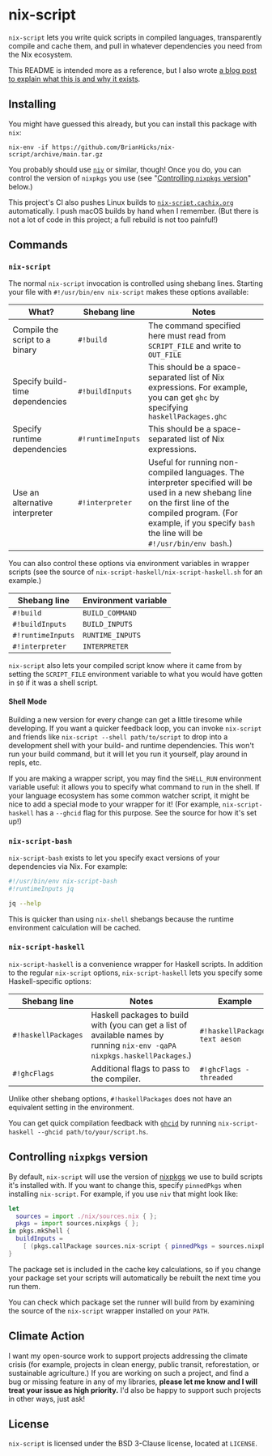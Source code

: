 # nix-script

`nix-script` lets you write quick scripts in compiled languages, transparently compile and cache them, and pull in whatever dependencies you need from the Nix ecosystem.

This README is intended more as a reference, but I also wrote  [a blog post to explain what this is and why it exists](https://bytes.zone/posts/nix-script/).

## Installing

You might have guessed this already, but you can install this package with `nix`:

```
nix-env -if https://github.com/BrianHicks/nix-script/archive/main.tar.gz
```

You probably should use [`niv`](https://github.com/nmattia/niv) or similar, though!
Once you do, you can control the version of `nixpkgs` you use (see "[Controlling `nixpkgs` version](#controlling-nixpkgs-version)" below.)

This project's CI also pushes Linux builds to [`nix-script.cachix.org`](https://app.cachix.org/cache/nix-script) automatically.
I push macOS builds by hand when I remember.
(But there is not a lot of code in this project; a full rebuild is not too painful!)

## Commands

### `nix-script`

The normal `nix-script` invocation is controlled using shebang lines.
Starting your file with `#!/usr/bin/env nix-script` makes these options available:

| What?                           | Shebang line      | Notes                                                                                                                                                                                                                           |
|---------------------------------|-------------------|---------------------------------------------------------------------------------------------------------------------------------------------------------------------------------------------------------------------------------|
| Compile the script to a binary  | `#!build`         | The command specified here must read from `SCRIPT_FILE` and write to `OUT_FILE`                                                                                                                                                 |
| Specify build-time dependencies | `#!buildInputs`   | This should be a space-separated list of Nix expressions. For example, you can get `ghc` by specifying `haskellPackages.ghc`                                                                                                    |
| Specify runtime dependencies    | `#!runtimeInputs` | This should be a space-separated list of Nix expressions.                                                                                                                                                                       |
| Use an alternative interpreter  | `#!interpreter`   | Useful for running non-compiled languages. The interpreter specified will be used in a new shebang line on the first line of the compiled program. (For example, if you specify `bash` the line will be `#!/usr/bin/env bash`.) |

You can also control these options via environment variables in wrapper scripts (see the source of `nix-script-haskell/nix-script-haskell.sh` for an example.)

| Shebang line      | Environment variable |
|-------------------|----------------------|
| `#!build`         | `BUILD_COMMAND`      |
| `#!buildInputs`   | `BUILD_INPUTS`       |
| `#!runtimeInputs` | `RUNTIME_INPUTS`     |
| `#!interpreter`   | `INTERPRETER`        |

`nix-script` also lets your compiled script know where it came from by setting the `SCRIPT_FILE` environment variable to what you would have gotten in `$0` if it was a shell script.

#### Shell Mode

Building a new version for every change can get a little tiresome while developing.
If you want a quicker feedback loop, you can invoke `nix-script` and friends like `nix-script --shell path/to/script` to drop into a development shell with your build- and runtime dependencies.
This won't run your build command, but it will let you run it yourself, play around in repls, etc.

If you are making a wrapper script, you may find the `SHELL_RUN` environment variable useful: it allows you to specify what command to run in the shell.
If your language ecosystem has some common watcher script, it might be nice to add a special mode to your wrapper for it!
(For example, `nix-script-haskell` has a `--ghcid` flag for this purpose.
See the source for how it's set up!)

### `nix-script-bash`

`nix-script-bash` exists to let you specify exact versions of your dependencies via Nix.
For example:

```bash
#!/usr/bin/env nix-script-bash
#!runtimeInputs jq

jq --help
```

This is quicker than using `nix-shell` shebangs because the runtime environment calculation will be cached.

### `nix-script-haskell`

`nix-script-haskell` is a convenience wrapper for Haskell scripts.
In addition to the regular `nix-script` options, `nix-script-haskell` lets you specify some Haskell-specific options:

| Shebang line        | Notes                                                                                                                      | Example                        |
|---------------------|----------------------------------------------------------------------------------------------------------------------------|--------------------------------|
| `#!haskellPackages` | Haskell packages to build with (you can get a list of available names by running `nix-env -qaPA nixpkgs.haskellPackages`.) | `#!haskellPackages text aeson` |
| `#!ghcFlags`        | Additional flags to pass to the compiler.                                                                                  | `#!ghcFlags -threaded`         |

Unlike other shebang options, `#!haskellPackages` does not have an equivalent setting in the environment.

You can get quick compilation feedback with [`ghcid`](https://github.com/ndmitchell/ghcid) by running `nix-script-haskell --ghcid path/to/your/script.hs`.

## Controlling `nixpkgs` version

By default, `nix-script` will use the version of [nixpkgs](https://github.com/nixos/nixpkgs) we use to build scripts it's installed with.
If you want to change this, specify `pinnedPkgs` when installing `nix-script`.
For example, if you use `niv` that might look like:

```nix
let
  sources = import ./nix/sources.nix { };
  pkgs = import sources.nixpkgs { };
in pkgs.mkShell {
  buildInputs =
    [ (pkgs.callPackage sources.nix-script { pinnedPkgs = sources.nixpkgs; }) ];
}
```

The package set is included in the cache key calculations, so if you change your package set your scripts will automatically be rebuilt the next time you run them.

You can check which package set the runner will build from by examining the source of the `nix-script` wrapper installed on your `PATH`.

## Climate Action

I want my open-source work to support projects addressing the climate crisis (for example, projects in clean energy, public transit, reforestation, or sustainable agriculture.)
If you are working on such a project, and find a bug or missing feature in any of my libraries, **please let me know and I will treat your issue as high priority.**
I'd also be happy to support such projects in other ways, just ask!

## License

`nix-script` is licensed under the BSD 3-Clause license, located at `LICENSE`.
